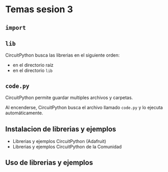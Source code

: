 # Temas sesion 3
## `import`
## `lib`
CircuitPython busca las librerias en el siguiente orden:
* en el directorio raíz
* en el directorio `lib`
## `code.py`
CircuitPython permite guardar multiples archivos y carpetas.

Al encenderse, CircuitPython busca el archivo llamado `code.py` y lo ejecuta automáticamente.
## Instalacion de librerias y ejemplos
* Librerias y ejemplos CircuitPython (Adafruit)
* Librerias y ejemplos CircuitPython de la Comunidad
## Uso de librerias y ejemplos
